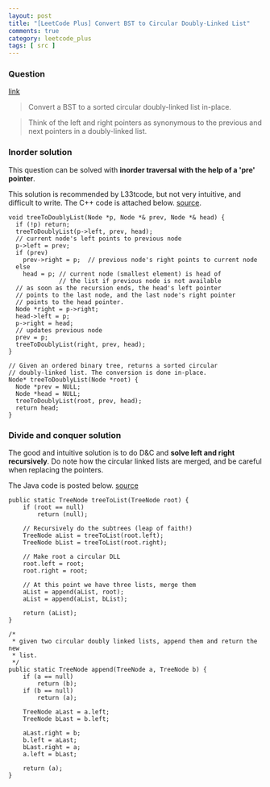 ```yaml
---
layout: post
title: "[LeetCode Plus] Convert BST to Circular Doubly-Linked List"
comments: true
category: leetcode_plus
tags: [ src ]
---
```


### Question 

[link](http://leetcode.com/2010/11/convert-binary-search-tree-bst-to.html)

> Convert a BST to a sorted circular doubly-linked list in-place. 

> Think of the left and right pointers as synonymous to the previous and next pointers in a doubly-linked list.

### Inorder solution

This question can be solved with __inorder traversal with the help of a 'pre' pointer__. 

This solution is recommended by L33tcode, but not very intuitive, and difficult to write. The C++ code is attached below. [source](http://leetcode.com/2010/11/convert-binary-search-tree-bst-to.html). 

    void treeToDoublyList(Node *p, Node *& prev, Node *& head) {
      if (!p) return;
      treeToDoublyList(p->left, prev, head);
      // current node's left points to previous node
      p->left = prev;
      if (prev)
        prev->right = p;  // previous node's right points to current node
      else
        head = p; // current node (smallest element) is head of
                  // the list if previous node is not available
      // as soon as the recursion ends, the head's left pointer 
      // points to the last node, and the last node's right pointer
      // points to the head pointer.
      Node *right = p->right;
      head->left = p;
      p->right = head;
      // updates previous node
      prev = p;
      treeToDoublyList(right, prev, head);
    }

    // Given an ordered binary tree, returns a sorted circular
    // doubly-linked list. The conversion is done in-place.
    Node* treeToDoublyList(Node *root) {
      Node *prev = NULL;
      Node *head = NULL;
      treeToDoublyList(root, prev, head);
      return head;
    }

### Divide and conquer solution

The good and intuitive solution is to do D&C and __solve left and right recursively__. Do note how the circular linked lists are merged, and be careful when replacing the pointers. 

The Java code is posted below. [source](http://cslibrary.stanford.edu/109/TreeListRecursion.html)

	public static TreeNode treeToList(TreeNode root) {
		if (root == null)
			return (null);

		// Recursively do the subtrees (leap of faith!)
		TreeNode aList = treeToList(root.left);
		TreeNode bList = treeToList(root.right);

		// Make root a circular DLL
		root.left = root;
		root.right = root;

		// At this point we have three lists, merge them
		aList = append(aList, root);
		aList = append(aList, bList);

		return (aList);
	}

	/*
	 * given two circular doubly linked lists, append them and return the new
	 * list.
	 */
	public static TreeNode append(TreeNode a, TreeNode b) {
		if (a == null)
			return (b);
		if (b == null)
			return (a);

		TreeNode aLast = a.left;
		TreeNode bLast = b.left;

		aLast.right = b;
		b.left = aLast;
		bLast.right = a;
		a.left = bLast;

		return (a);
	}
